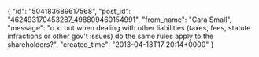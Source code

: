  {
   "id": "504183689617568",
   "post_id": "462493170453287_498809460154991",
   "from_name": "Cara Small",
   "message": "o.k. but when dealing with other liabilities (taxes, fees, statute infractions or other gov't issues) do the same rules apply to the shareholders?",
   "created_time": "2013-04-18T17:20:14+0000"
 }
